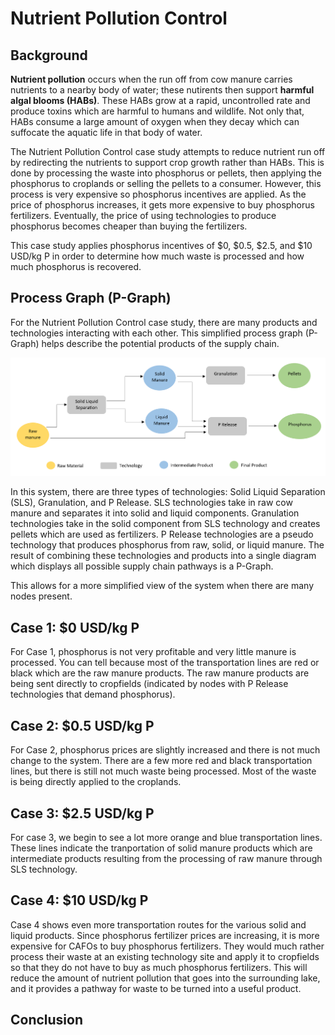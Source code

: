 <h1>Nutrient Pollution Control</h1>

<h2>Background</h2>

<p>
    <b>Nutrient pollution</b> occurs when the run off from cow manure carries nutrients to a nearby body of water; these nutirents then support <b>harmful algal blooms (HABs)</b>. These HABs grow at a rapid, uncontrolled rate and produce toxins which are harmful to humans and wildlife. Not only that, HABs consume a large amount of oxygen when they decay which can suffocate the aquatic life in that body of water. 
</p>

<p>
    The Nutrient Pollution Control case study attempts to reduce nutrient run off by redirecting the nutrients to support crop growth rather than HABs. This is done by processing the waste into phosphorus or pellets, then applying the phosphorus to croplands or selling the pellets to a consumer. However, this process is very expensive so phosphorus incentives are applied. As the price of phosphorus increases, it gets more expensive to buy phosphorus fertilizers. Eventually, the price of using technologies to produce phosphorus becomes cheaper than buying the fertilizers. 
</p>

<p>
    This case study applies phosphorus incentives of $0, $0.5, $2.5, and $10 USD/kg P in order to determine how much waste is processed and how much phosphorus is recovered.
</p>

<h2>Process Graph (P-Graph)</h2>

<p>
    For the Nutrient Pollution Control case study, there are many products and technologies interacting with each other. This simplified process graph (P-Graph) helps describe the potential products of the supply chain. 
</p>

<img src="Pictures\nutrient_pol\process_graph.png">

<p>
    In this system, there are three types of technologies: Solid Liquid Separation (SLS), Granulation, and P Release. SLS technologies take in raw cow manure and separates it into solid and liquid components. Granulation technologies take in the solid component from SLS technology and creates pellets which are used as fertilizers. P Release technologies are a pseudo technology that produces phosphorus from raw, solid, or liquid manure. The result of combining these technologies and products into a single diagram which displays all possible supply chain pathways is a P-Graph. 
</p>

<p>
    This allows for a more simplified view of the system when there are many nodes present.
</p>

<h2>Case 1: $0 USD/kg P</h2>

<p>
    For Case 1, phosphorus is not very profitable and very little manure is processed. You can tell because most of the transportation lines are red or black which are the raw manure products. The raw manure products are being sent directly to cropfields (indicated by nodes with P Release technologies that demand phosphorus). 
</p>

<h2>Case 2: $0.5 USD/kg P</h2>

<p>
    For Case 2, phosphorus prices are slightly increased and there is not much change to the system. There are a few more red and black transportation lines, but there is still not much waste being processed. Most of the waste is being directly applied to the croplands. 
</p>

<h2>Case 3: $2.5 USD/kg P</h2>

<p>
    For case 3, we begin to see a lot more orange and blue transportation lines. These lines indicate the tranportation of solid manure products which are intermediate products resulting from the processing of raw manure through SLS technology. 
</p>

<h2>Case 4: $10 USD/kg P</h2>

<p>
    Case 4 shows even more transportation routes for the various solid and liquid products. Since phosphorus fertilizer prices are increasing, it is more expensive for CAFOs to buy phosphorus fertilizers. They would much rather process their waste at an existing technology site and apply it to cropfields so that they do not have to buy as much phosphorus fertilizers. This will reduce the amount of nutrient pollution that goes into the surrounding lake, and it provides a pathway for waste to be turned into a useful product.
</p>

<h2>Conclusion</h2> 





